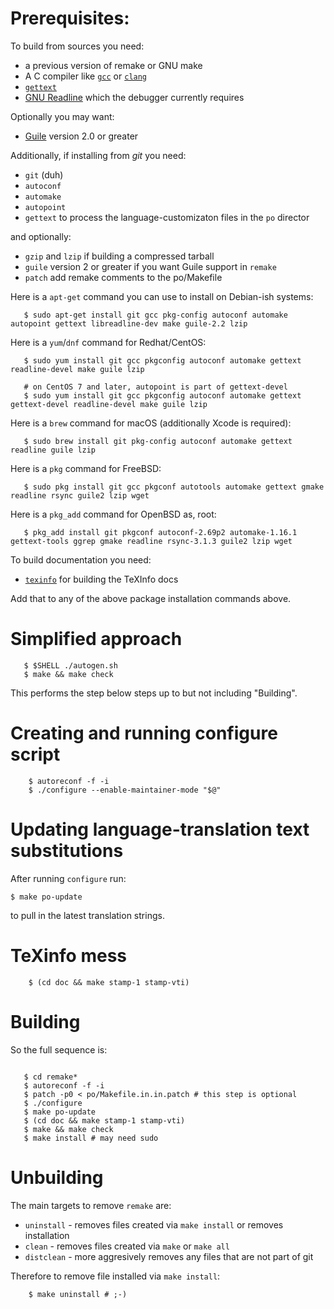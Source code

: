# Prerequisites:

To build from sources you need:

* a previous version of remake or GNU make
* A C compiler like [`gcc`](https://gcc.gnu.org/) or [`clang`](https://clang.llvm.org/)
* [`gettext`](https://www.gnu.org/software/gettext/)
* [GNU Readline](https://tiswww.case.edu/php/chet/readline/rltop.html) which the debugger currently requires

Optionally you may want:

* [Guile](https://www.gnu.org/software/guile/) version 2.0 or greater


Additionally, if installing from _git_ you need:

* `git` (duh)
* `autoconf`
* `automake`
* `autopoint`
* `gettext` to process the language-customizaton files in the `po` director

and optionally:

* `gzip` and `lzip` if building a compressed tarball
* `guile` version 2 or greater if you want Guile support in `remake`
* `patch` add remake comments to the po/Makefile

Here is a `apt-get` command you can use to install on Debian-ish systems:

```console
   $ sudo apt-get install git gcc pkg-config autoconf automake autopoint gettext libreadline-dev make guile-2.2 lzip
```

Here is a `yum`/`dnf` command for Redhat/CentOS:

```console
   $ sudo yum install git gcc pkgconfig autoconf automake gettext readline-devel make guile lzip

   # on CentOS 7 and later, autopoint is part of gettext-devel
   $ sudo yum install git gcc pkgconfig autoconf automake gettext gettext-devel readline-devel make guile lzip
```

Here is a `brew` command for macOS (additionally Xcode is required):

```console
   $ sudo brew install git pkg-config autoconf automake gettext readline guile lzip
```

Here is a `pkg` command for FreeBSD:

```console
   $ sudo pkg install git gcc pkgconf autotools automake gettext gmake readline rsync guile2 lzip wget
```

Here is a `pkg_add` command for OpenBSD as, root:

```console
   $ pkg_add install git pkgconf autoconf-2.69p2 automake-1.16.1 gettext-tools ggrep gmake readline rsync-3.1.3 guile2 lzip wget
```

To build documentation you need:

* [`texinfo`](https://www.gnu.org/software/texinfo/) for building the TeXInfo docs

Add that to any of the above package installation commands above.

# Simplified approach

```console
   $ $SHELL ./autogen.sh
   $ make && make check
```

This performs the step below steps up to but not including
"Building".

# Creating and running configure script


```console
	$ autoreconf -f -i
	$ ./configure --enable-maintainer-mode "$@"
```

# Updating language-translation text substitutions

After running `configure` run:

    $ make po-update

to pull in the latest translation strings.


# TeXinfo mess

```console
    $ (cd doc && make stamp-1 stamp-vti)
```

# Building

So the full sequence is:

```console

   $ cd remake*
   $ autoreconf -f -i
   $ patch -p0 < po/Makefile.in.in.patch # this step is optional
   $ ./configure
   $ make po-update
   $ (cd doc && make stamp-1 stamp-vti)
   $ make && make check
   $ make install # may need sudo
```

# Unbuilding

The main targets to remove `remake` are:

* `uninstall` - removes files created via  `make install` or removes installation
* `clean`  - removes files created via  `make` or `make all`
* `distclean` - more aggresively removes any files that are not part of git

Therefore to remove file installed via `make install`:

```console
    $ make uninstall # ;-)
```
